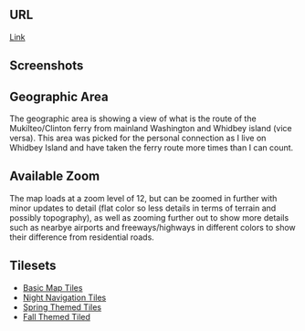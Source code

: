 ## URL
<a href="file:///C:/Users/alyss/OneDrive/Desktop/Workspace/tilesandcolors/index.html">Link</a>

## Screenshots

## Geographic Area
The geographic area is showing a view of what is the route of the Mukilteo/Clinton ferry from mainland Washington and Whidbey island (vice versa). This area was picked for the personal connection as I live on Whidbey Island and have taken the ferry route more times than I can count.

## Available Zoom
The map loads at a zoom level of 12, but can be zoomed in further with minor updates to detail (flat color so less details in terms of terrain and possibly topography), as well as zooming further out to show more details such as nearbye airports and freeways/highways in different colors to show their difference from residential roads.

## Tilesets
<ul>
<li><a href="[file:///C:/Users/alyss/OneDrive/Desktop/Workspace/tilesandcolors/index.html](https://github.com/havensa24/tilesandcolors/tree/main/MukClin_Basic)">Basic Map Tiles</a></li>
<li><a href="https://github.com/havensa24/tilesandcolors/tree/main/MukClin_DarkNav">Night Navigation Tiles</a></li>
<li><a href="https://github.com/havensa24/tilesandcolors/tree/main/MukClin_Fall">Spring Themed Tiles</a></li>
<li><a href="https://github.com/havensa24/tilesandcolors/tree/main/MukClin_Spring">Fall Themed Tiled</a></li>
</ul>
